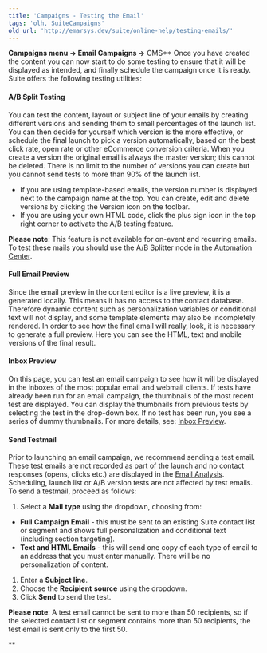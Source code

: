 ```yaml
---
title: 'Campaigns - Testing the Email'
tags: 'olh, SuiteCampaigns'
old_url: 'http://emarsys.dev/suite/online-help/testing-emails/'
---
```


**Campaigns menu -> **Email Campaigns** ->** CMS** Once you have created the content you can now start to do some testing to ensure that it will be displayed as intended, and finally schedule the campaign once it is ready. Suite offers the following testing utilities:

#### A/B Split Testing

 You can test the content, layout or subject line of your emails by creating different versions and sending them to small percentages of the launch list. You can then decide for yourself which version is the more effective, or schedule the final launch to pick a version automatically, based on the best click rate, open rate or other eCommerce conversion criteria. When you create a version the original email is always the master version; this cannot be deleted. There is no limit to the number of versions you can create but you cannot send tests to more than 90% of the launch list.

- If you are using template-based emails, the version number is displayed next to the campaign name at the top. You can create, edit and delete versions by clicking the Version icon on the toolbar.
- If you are using your own HTML code, click the plus sign icon in the top right corner to activate the A/B testing feature.
 
**Please note**: This feature is not available for on-event and recurring emails. To test these mails you should use the A/B Splitter node in the [Automation Center](/olh/ac-overview.md "Campaigns – Automation Center – Overview").

#### Full Email Preview

 Since the email preview in the content editor is a live preview, it is a generated locally. This means it has no access to the contact database. Therefore dynamic content such as personalization variables or conditional text will not display, and some template elements may also be incompletely rendered. In order to see how the final email will really, look, it is necessary to generate a full preview. Here you can see the HTML, text and mobile versions of the final result.

#### Inbox Preview

 On this page, you can test an email campaign to see how it will be displayed in the inboxes of the most popular email and webmail clients. If tests have already been run for an email campaign, the thumbnails of the most recent test are displayed. You can display the thumbnails from previous tests by selecting the test in the drop-down box. If no test has been run, you see a series of dummy thumbnails. For more details, see: [Inbox Preview](/olh/inbox-preview.md "Campaigns – Inbox Preview").

#### Send Testmail

 Prior to launching an email campaign, we recommend sending a test email. These test emails are not recorded as part of the launch and no contact responses (opens, clicks etc.) are displayed in the [Email Analysis](/olh/analysis-emails-overview.md "Analysis – Emails – Overview"). Scheduling, launch list or A/B version tests are not affected by test emails. To send a testmail, proceed as follows:

1. Select a **Mail** **type** using the dropdown, choosing from:

- **Full** **Campaign** **Email** - this must be sent to an existing Suite contact list or segment and shows full personalization and conditional text (including section targeting).
- **Text and HTML Emails** - this will send one copy of each type of email to an address that you must enter manually. There will be no personalization of content.

1. Enter a **Subject** **line**.
2. Choose the **Recipient** **source** using the dropdown.
3. Click **Send** to send the test.
 
**Please note**: A test email cannot be sent to more than 50 recipients, so if the selected contact list or segment contains more than 50 recipients, the test email is sent only to the first 50.

**